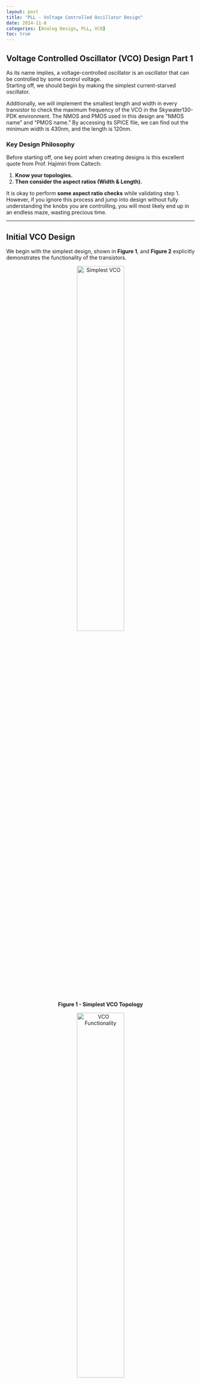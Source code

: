 ```yaml
---
layout: post
title: "PLL - Voltage Controlled Oscillator Design"
date: 2024-11-8
categories: [Analog Design, PLL, VCO]
toc: true
---
```


## Voltage Controlled Oscillator (VCO) Design Part 1

As its name implies, a voltage-controlled oscillator is an oscillator that can be controlled by some control voltage.  
Starting off, we should begin by making the simplest current-starved oscillator.  

Additionally, we will implement the smallest length and width in every transistor to check the maximum frequency of the VCO in the Skywater130-PDK environment. The NMOS and PMOS used in this design are “NMOS name” and “PMOS name.” By accessing its SPICE file, we can find out the minimum width is 430nm, and the length is 120nm.  


### Key Design Philosophy

Before starting off, one key point when creating designs is this excellent quote from Prof. Hajimiri from Caltech:
1. **Know your topologies.**  
2. **Then consider the aspect ratios (Width & Length).**

It is okay to perform **some aspect ratio checks** while validating step 1. However, if you ignore this process and jump into design without fully understanding the knobs you are controlling, you will most likely end up in an endless maze, wasting precious time.

---

## Initial VCO Design

We begin with the simplest design, shown in **Figure 1**, and **Figure 2** explicitly demonstrates the functionality of the transistors.

<div style="text-align: center;">
  <img src="{{site.url}}/images/pll_vco_design/figure1_simplest_vco.png" alt="Simplest VCO" style="width:50%; display: block; margin: auto;" />
  <p><strong>Figure 1 - Simplest VCO Topology</strong></p>
</div>

<div style="text-align: center;">
  <img src="{{site.url}}/images/pll_vco_design/figure2_vco_funcitonality.png" alt="VCO Functionality" style="width:50%; display: block; margin: auto;" />
  <p><strong>Figure 2 - VCO Functionality</strong></p>
</div>


The SPICE code for this design is as follows:  
<img src="{{site.url}}/images/pll_vco_design/spice_code.png" alt="Simplest VCO Functionality" style="width:70%; display: block; margin: auto;" />

Our control voltage (V_CONT) is ambiguously set to **0.9V**. This configuration saves the value of `v(osc)` in a `.raw` file. Viewing the waveform, it looks like this:

<div style="text-align: center;">
  <img src="{{site.url}}/images/pll_vco_design/figure3_vco_output_signal.png" alt="Output Signal" style="width:70%; display: block; margin: auto;" />
  <p><strong>Figure 3 - Output Signal</strong></p>
</div>

From the transient response, we can directly measure the period. At our first attempt, the frequency is measured as **1.02 GHz**. This is a promising result because now we may now be able to configure it to our target frequency of **2.4GHz**.

---

## Measuring Kvco

### Why Measure Kvco?
To better understand the behavior of this VCO, we first measure the **Kvco**, as it provides essential insights before diving deeper into the design.

To measure Kvco:
1. **Sweep V_CONT**: From **0V to 1.8V** in 0.1V steps.
2. **SPICE Code**: The SPICE code for this sweep is as follows:  

<div style="text-align: center;">
  <img src="{{site.url}}/images/pll_vco_design/spice_code2.png" alt="Spice code2" style="width:90%; display: block; margin: auto;" />
</div>


> **Note**: After simulation, `.txt` files will be generated. Convert these files to `.csv` for easier examination using Python.

### Automating Kvco Calculation
Manually measuring frequency from 19 raw files is tedious. To streamline this, I developed two Python scripts:
1. **convert_txt_csv.py**: Converts `.txt` files to `.csv`.
2. **find_frequency.py**: Finds frequency using the `find_peaks` library in SciPy.  

#### Python Code Details
- **find_frequency.py**: This script uses `find_peaks` for peak detection. Alternative methods, such as threshold crossing and FFT, were tested, but `find_peaks` provided the best results.  
- **Offset Error**: Note that the code introduces a **1–2% offset error** compared to hand-measured frequencies. For quick Kvco measurements, this is acceptable, but final measurements should be done manually.

---

## Kvco Results and Observations

The Kvco derivation process is as follows:
1. **Run SPICE Simulation**.
2. **Run convert_txt_csv.py**.
3. **Run find_frequency.py**.

The output result is shown below:  

<div style="text-align: center;">
  <img src="{{site.url}}/images/pll_vco_design/simplest_vco_kvco.png" alt="Simplest VCO Kvco" style="width:90%; display: block; margin: auto;" />
  <p><strong>Figure 4 - Simplest VCO Kvco</strong></p>
</div>

### Key Observations
1. The Kvco is **non-linear**, which is undesirable.  
2. The VCO is **inactive** below certain voltage.  

This is due to the current mirroring approach in this topology. When the PMOS and NMOS transistors in the first branch are in cutoff, no current is available to mirror.  
**Figure 5** demonstrates this behavior:

<div style="text-align: center;">
  <img src="{{site.url}}/images/pll_vco_design/first_branches.png" alt="First Branches" style="width:80%; display: block; margin: auto;" />
  <p><strong>Figure 5 - Subthreshold region in 1st Branches </strong></p>
</div>

---

## Addressing the Issues

### Activating the VCO Across All V_CONT
To make the VCO active for all V_CONT values, we provide pathways for current by adding on-resistors to the 2nd–4th branches.

<div style="text-align: center;">
  <img src="{{site.url}}/images/pll_vco_design/vco_with_on_resistors.png" alt="First Branches" style="width:100%; display: block; margin: auto;" />
  <p><strong>Figure 6 - VCO with on-resistors</strong></p>
</div>

<div style="text-align: center;">
  <img src="{{site.url}}/images/pll_vco_design/vco_functionality.png" alt="VCO Functionality" style="width:70%; display: block; margin: auto;" />
  <p><strong>Figure 7 - VCO Functionality</strong></p>
</div>
---

### Improving Kvco Linearity

#### Observation
A linear Kvco is required within the operating control voltage range (**0V to 1.8V**). Currently, the Kvco slope increases rapidly as V_CONT rises, due to the PMOS growing stronger.

<div style="text-align: center;">
  <img src="{{site.url}}/images/pll_vco_design/VCO2_V2.png" alt="VCO2_V2" style="width:70%; display: block; margin: auto;" />
  <p><strong>Figure 8 (Click the photo to see the V2 node voltage)</strong></p>
</div>

#### Solution
To moderate the Kvco slope:  
&nbsp;&nbsp;&nbsp;&nbsp;Increase the **length** of the PMOS variable resistance.


But before we do that, we first raise the aspect ratio for both the NMOS and PMOS variable resistance simultaneously for a more dramatic effect.

<div style="text-align: center;">
  <img src="{{site.url}}/images/pll_vco_design/VCO3_topology.png" alt="VCO3_topology" style="width:100%; display: block; margin: auto;" />
  <p><strong>Figure 9 - VCO with increased aspect ratio</strong></p>
</div>

We then increase the length of the NMOS variable resistance from 0.15um to 1.5um. The value is set until we find a Kvco plot as figure 10.b. This is a time consuming process to find the appropriate length. 

<div style="text-align: center;">
  <img src="{{site.url}}/images/pll_vco_design/VCO4_topology.png" alt="VCO4_topology" style="width:100%; display: block; margin: auto;" />
  <p><strong>Figure 10.a - VCO with increased PMOS length</strong></p>
</div>

<div style="text-align: center;">
  <img src="{{site.url}}/images/pll_vco_design/VCO4_kvco.png" alt="VCO4_kvco" style="width:100%; display: block; margin: auto;" />
  <p><strong>Figure 10.b - Kvco</strong></p>
</div>

---

## VCO Configuration

To configure the VCO for the target frequency:
1. Increase the **length** of the ring oscillator transistors from **0.15µm to 0.27µm**.
2. Tune the **width**, if necessary.

<div style="text-align: center;">
  <img src="{{site.url}}/images/pll_vco_design/VCO5_topology.png" alt="VCO5_topology" style="width:100%; display: block; margin: auto;" />
  <p><strong>Figure 11.a - VCO</strong></p>
</div>

<div style="text-align: center;">
  <img src="{{site.url}}/images/pll_vco_design/VCO5_kvco.png" alt="VCO5_kvco" style="width:100%; display: block; margin: auto;" />
  <p><strong>Figure 11.b - Kvco</strong></p>
</div>

The process is time-consuming but results in the desired frequency response:  
- **Kvco Value**: 281 MHz/V  
<div style="text-align: center;">
  <img src="{{site.url}}/images/pll_vco_design/kvco_value.png" alt="kvco_value" style="width:100%; display: block; margin: auto;" />
</div>

<br>

- **Kvco Max Value**: 763 MHz/V  
<div style="text-align: center;">
  <img src="{{site.url}}/images/pll_vco_design/kvco_value_max.png" alt="kvco_value_max" style="width:100%; display: block; margin: auto;" />
</div>

<br>

## Acutal Design Considerations

However, there are actual design considerations that need to be taken into account.  
Looking at **Figure 11.a**, our VCO’s oscillation relies on the parasitic capacitances in each inverter stage. Also, the VCO only has the minimum three inverter stages, which makes it susceptible to additional parasitic capacitances.

The actual problem arises when the frequency divider is connected to the VCO. In **Figure 12**, we connected our VCO with the “divide-by-2” frequency divider (FD). The actual FD design will be covered later on.

<div style="text-align: center;">
  <img src="{{site.url}}/images/pll_vco_design/vco_frequency_divider.png" alt="Frequency Divider Connected to VCO" style="width:100%; display: block; margin: auto;" />
  <p><strong>Figure 12</strong></p>
</div>

---

## Kvco Measurement with Frequency Divider

Then, if we measure the Kvco of this topology, it appears as **Figure 13**.

<div style="text-align: center;">
  <img src="{{site.url}}/images/pll_vco_design/vco_fd_kvco.png" alt="Kvco Measurement" style="width:100%; display: block; margin: auto;" />
  <p><strong>Figure 13</strong></p>
</div>

We now see that our VCO output frequency range is entirely out of the target frequency, **2.4GHz**.  
As a solution, we make the transistor length in the ringed-oscillator shorter, **0.27µm → 0.22µm**.

<br>

After that, our new Kvco plot will look like **Figure 14**.

<div style="text-align: center;">
  <img src="{{site.url}}/images/pll_vco_design/vco_fd_adjusted_kvco.png" alt="Adjusted Kvco Plot" style="width:100%; display: block; margin: auto;" />
  <p><strong>Figure 14</strong></p>
</div>

---

## Final Kvco Calculation

Calculating the exact frequency from the raw files, the Kvco value is **309 MHz/V**, and this will be our final Kvco value.

<div style="text-align: center;">
  <img src="{{site.url}}/images/pll_vco_design/final_kvco_value.png" alt="Final Kvco Value Calculation" style="width:100%; display: block; margin: auto;" />
</div>

For the steepest part of the Kvco plot, the value is **906 MHz/V**.

<div style="text-align: center;">
  <img src="{{site.url}}/images/pll_vco_design/final_kvco_value_max.png" alt="Steepest Kvco Value Calculation" style="width:100%; display: block; margin: auto;" />
</div>

---

## Summary and Next Steps

With the Kvco recalculated and adjusted to the desired range, we can now proceed to design the next stages of the PLL, ensuring all design parameters align with the target specifications.
